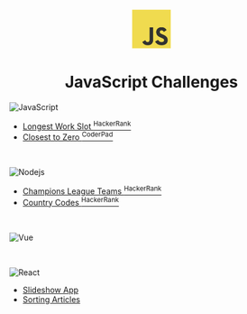 <div align="center">
   <img src="https://github.com/devicons/devicon/blob/master/icons/javascript/javascript-original.svg" width="70" alt="JavaScript Icon"/> 
   <h1> 
      JavaScript Challenges
   </h1>
</div>


![JavaScript](https://img.shields.io/badge/-JavaScript-4d4d4d?style=flat&logo=javascript)<br/>
- [Longest Work Slot <sup>HackerRank</sup>](https://github.com/DianaCCM/JavaScriptChallenges/tree/main/LongestWorkSlot)
- [Closest to Zero <sup>CoderPad</sup>](https://github.com/DianaCCM/JavaScriptChallenges/tree/main/ClosestToZero)

<br/>

![Nodejs](https://img.shields.io/badge/-Nodejs-4d4d4d?style=flat&logo=Node.js) 
- [Champions League Teams <sup>HackerRank</sup>](https://github.com/DianaCCM/JavaScriptChallenges/tree/main/ChampionsLeagueTeams)
- [Country Codes <sup>HackerRank</sup>](https://github.com/DianaCCM/JavaScriptChallenges/tree/main/CountryCodes)

<br/>

![Vue](https://img.shields.io/badge/-Vue-4d4d4d?style=flat&logo=vue.js) <br/>

<br/>

![React](https://img.shields.io/badge/-React-4d4d4d?style=flat&logo=react) 
- [Slideshow App](https://github.com/DianaCCM)
- [Sorting Articles](https://github.com/DianaCCM)



